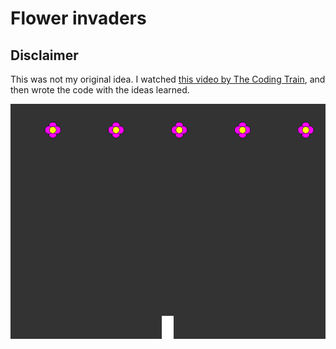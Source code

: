 # Flower invaders

## Disclaimer

This was not my original idea. I watched [this video by The Coding Train](https://www.youtube.com/watch?v=WpUnYfVmKdA), and then wrote the code 
with the ideas learned. 

![game screenshot](./game-screenshot.png)
